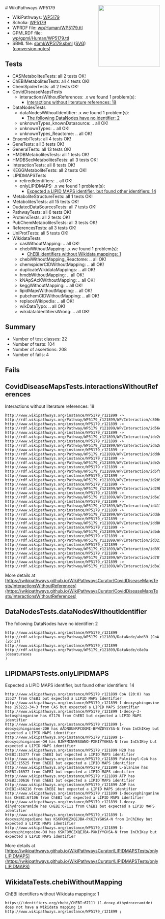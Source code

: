 <img style="float: right; width: 200px" src="../logo.png" />
# WikiPathways WP5179

* WikiPathways: [WP5179](https://identifiers.org/wikipathways:WP5179)
* Scholia: [WP5179](https://scholia.toolforge.org/wikipathways/WP5179)
* WPRDF file: [wp/Human/WP5179.ttl](../wp/Human/WP5179.ttl)
* GPMLRDF file: [wp/gpml/Human/WP5179.ttl](../wp/gpml/Human/WP5179.ttl)
* SBML file: [sbml/WP5179.sbml](../sbml/WP5179.sbml) ([SVG](../sbml/WP5179.svg)) ([conversion notes](../sbml/WP5179.txt))

## Tests
* CASMetabolitesTests: all 2 tests OK!
* ChEBIMetabolitesTests: all 4 tests OK!
* ChemSpiderTests: all 2 tests OK!
* CovidDiseaseMapsTests
    * interactionsWithoutReferences: .x we found 1 problem(s):
        * [Interactions without literature references: 18](#9701cce9)
* DataNodesTests
    * dataNodesWithoutIdentifier: .x we found 1 problem(s):
        * [The following DataNodes have no identifier: 2](#d2d32fa1)
    * unknownTypes_knownDatasource: .. all OK!
    * unknownTypes: .. all OK!
    * unknownTypes_Reactome: .. all OK!
* EnsemblTests: all 4 tests OK!
* GeneTests: all 3 tests OK!
* GeneralTests: all 13 tests OK!
* HMDBMetabolitesTests: all 1 tests OK!
* HMDBSecMetabolitesTests: all 3 tests OK!
* InteractionTests: all 8 tests OK!
* KEGGMetaboliteTests: all 2 tests OK!
* LIPIDMAPSTests
    * retiredIdentifiers: .. all OK!
    * onlyLIPIDMAPS: .x we found 1 problem(s):
        * [Expected a LIPID MAPS identifier, but found other identifiers: 14](#d0bfb67c)
* MetaboliteStructureTests: all 1 tests OK!
* MetabolitesTests: all 15 tests OK!
* OudatedDataSourcesTests: all 7 tests OK!
* PathwayTests: all 6 tests OK!
* ProteinsTests: all 2 tests OK!
* PubChemMetabolitesTests: all 3 tests OK!
* ReferencesTests: all 3 tests OK!
* UniProtTests: all 5 tests OK!
* WikidataTests
    * casWithoutMapping: .. all OK!
    * chebiWithoutMapping: .x we found 1 problem(s):
        * [ChEBI identifiers without Wikidata mappings: 1](#a8d554cd)
    * chebiWithoutMapping_Reactome: .. all OK!
    * chemspiderCIDWithoutMapping: .. all OK!
    * duplicateWikidataMappings: .. all OK!
    * hmdbWithoutMapping: .. all OK!
    * kNApSAcKWithoutMapping: .. all OK!
    * keggWithoutMapping: .. all OK!
    * lipidMapsWithoutMapping: .. all OK!
    * pubchemCIDWithoutMapping: .. all OK!
    * replaceWikipedia: .. all OK!
    * wikDataTypo: .. all OK!
    * wikidataIdentifiersWrong: .. all OK!


## Summary

* Number of test classes: 22
* Number of tests: 104
* Number of assertions: 208
* Number of fails: 4

## Fails

<a name="9701cce9" />

## CovidDiseaseMapsTests.interactionsWithoutReferences

Interactions without literature references: 18
```
http://www.wikipathways.org/instance/WP5179_r121899 -> http://rdf.wikipathways.org/Pathway/WP5179_r121899/WP/Interaction/c8064
http://www.wikipathways.org/instance/WP5179_r121899 -> http://rdf.wikipathways.org/Pathway/WP5179_r121899/WP/Interaction/id56eedd2c
http://www.wikipathways.org/instance/WP5179_r121899 -> http://rdf.wikipathways.org/Pathway/WP5179_r121899/WP/Interaction/ide2d717c8
http://www.wikipathways.org/instance/WP5179_r121899 -> http://rdf.wikipathways.org/Pathway/WP5179_r121899/WP/Interaction/ida2deb717
http://www.wikipathways.org/instance/WP5179_r121899 -> http://rdf.wikipathways.org/Pathway/WP5179_r121899/WP/Interaction/iddde29758_2
http://www.wikipathways.org/instance/WP5179_r121899 -> http://rdf.wikipathways.org/Pathway/WP5179_r121899/WP/Interaction/ide2d620d0
http://www.wikipathways.org/instance/WP5179_r121899 -> http://rdf.wikipathways.org/Pathway/WP5179_r121899/WP/Interaction/id5f939074
http://www.wikipathways.org/instance/WP5179_r121899 -> http://rdf.wikipathways.org/Pathway/WP5179_r121899/WP/Interaction/id2092b06c
http://www.wikipathways.org/instance/WP5179_r121899 -> http://rdf.wikipathways.org/Pathway/WP5179_r121899/WP/Interaction/id29b2fda4
http://www.wikipathways.org/instance/WP5179_r121899 -> http://rdf.wikipathways.org/Pathway/WP5179_r121899/WP/Interaction/id6e712221
http://www.wikipathways.org/instance/WP5179_r121899 -> http://rdf.wikipathways.org/Pathway/WP5179_r121899/WP/Interaction/id411f22f0
http://www.wikipathways.org/instance/WP5179_r121899 -> http://rdf.wikipathways.org/Pathway/WP5179_r121899/WP/Interaction/iddde29758_1
http://www.wikipathways.org/instance/WP5179_r121899 -> http://rdf.wikipathways.org/Pathway/WP5179_r121899/WP/Interaction/idd80cfc2d
http://www.wikipathways.org/instance/WP5179_r121899 -> http://rdf.wikipathways.org/Pathway/WP5179_r121899/WP/Interaction/idbde7823d
http://www.wikipathways.org/instance/WP5179_r121899 -> http://rdf.wikipathways.org/Pathway/WP5179_r121899/WP/Interaction/id321e8798
http://www.wikipathways.org/instance/WP5179_r121899 -> http://rdf.wikipathways.org/Pathway/WP5179_r121899/WP/Interaction/id8917977d
http://www.wikipathways.org/instance/WP5179_r121899 -> http://rdf.wikipathways.org/Pathway/WP5179_r121899/WP/Interaction/id78f208d8
http://www.wikipathways.org/instance/WP5179_r121899 -> http://rdf.wikipathways.org/Pathway/WP5179_r121899/WP/Interaction/id3a16b702
```

More details at [https://wikipathways.github.io/WikiPathwaysCurator/CovidDiseaseMapsTests/interactionsWithoutReferences](https://wikipathways.github.io/WikiPathwaysCurator/CovidDiseaseMapsTests/interactionsWithoutReferences)

<a name="d2d32fa1" />

## DataNodesTests.dataNodesWithoutIdentifier

The following DataNodes have no identifier: 2
```
http://www.wikipathways.org/instance/WP5179_r121899 http://rdf.wikipathways.org/Pathway/WP5179_r121899/DataNode/abd39 (CoA (26:1))
http://www.wikipathways.org/instance/WP5179_r121899 http://rdf.wikipathways.org/Pathway/WP5179_r121899/DataNode/c8a0a (desaturases 
)
```

<a name="d0bfb67c" />

## LIPIDMAPSTests.onlyLIPIDMAPS

Expected a LIPID MAPS identifier, but found other identifiers: 14
```
http://www.wikipathways.org/instance/WP5179_r121899 CoA (20:0) has 15527 from ChEBI but expected a LIPID MAPS identifier
http://www.wikipathways.org/instance/WP5179_r121899 1-deoxysphingosine has 193222-34-3 from CAS but expected a LIPID MAPS identifier
http://www.wikipathways.org/instance/WP5179_r121899 1-deoxy-3-ketosphinganine has 67176 from ChEBI but expected a LIPID MAPS identifier
http://www.wikipathways.org/instance/WP5179_r121899 1-deoxysphinganine-2OH has AADNOUNRPCOGMI-BFWZDYSYSA-N from InChIKey but expected a LIPID MAPS identifier
http://www.wikipathways.org/instance/WP5179_r121899 1-deoxysphinganine-OH has BJWFMCNWESUWNO-PXKIYYGHSA-N from InChIKey but expected a LIPID MAPS identifier
http://www.wikipathways.org/instance/WP5179_r121899 H2O has CHEBI:15377 from ChEBI but expected a LIPID MAPS identifier
http://www.wikipathways.org/instance/WP5179_r121899 Palmitoyl-CoA has CHEBI:15525 from ChEBI but expected a LIPID MAPS identifier
http://www.wikipathways.org/instance/WP5179_r121899 L-alanine has CHEBI:16977 from ChEBI but expected a LIPID MAPS identifier
http://www.wikipathways.org/instance/WP5179_r121899 ATP has CHEBI:30616 from ChEBI but expected a LIPID MAPS identifier
http://www.wikipathways.org/instance/WP5179_r121899 ADP has CHEBI:456216 from ChEBI but expected a LIPID MAPS identifier
http://www.wikipathways.org/instance/WP5179_r121899 1-deoxysphinganine has CHEBI:67106 from ChEBI but expected a LIPID MAPS identifier
http://www.wikipathways.org/instance/WP5179_r121899 1-deoxy-dihydroceramide has CHEBI:67111 from ChEBI but expected a LIPID MAPS identifier
http://www.wikipathways.org/instance/WP5179_r121899 1-deoxysphingadiene has KSKFOMCZXQEJBA-PXKIYYGHSA-N from InChIKey but expected a LIPID MAPS identifier
http://www.wikipathways.org/instance/WP5179_r121899 1-deoxysphingosine-OH has KSKFOMCZXQEJBA-PXKIYYGHSA-N from InChIKey but expected a LIPID MAPS identifier
```

More details at [https://wikipathways.github.io/WikiPathwaysCurator/LIPIDMAPSTests/onlyLIPIDMAPS](https://wikipathways.github.io/WikiPathwaysCurator/LIPIDMAPSTests/onlyLIPIDMAPS)

<a name="a8d554cd" />

## WikidataTests.chebiWithoutMapping

ChEBI identifiers without Wikidata mappings: 1
```
https://identifiers.org/chebi/CHEBI:67111 (1-deoxy-dihydroceramide) does not have a Wikidata mapping in http://www.wikipathways.org/instance/WP5179_r121899 ; 
```

